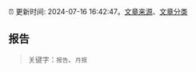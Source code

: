 :alarm_clock: 更新时间: 2024-07-16 16:42:47。[文章来源](/README.md)、[文章分类](/TAGS.md)

## 报告


> 关键字：`报告`、`月报`



